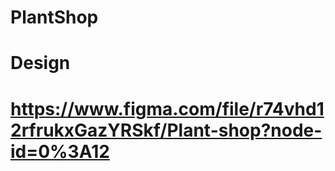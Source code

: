 # PlantShop

# Design
# https://www.figma.com/file/r74vhd12rfrukxGazYRSkf/Plant-shop?node-id=0%3A12
